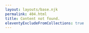 ```yaml
---
layout: layouts/base.njk
permalink: 404.html
title: Content not found.
eleventyExcludeFromCollections: true
---
```

